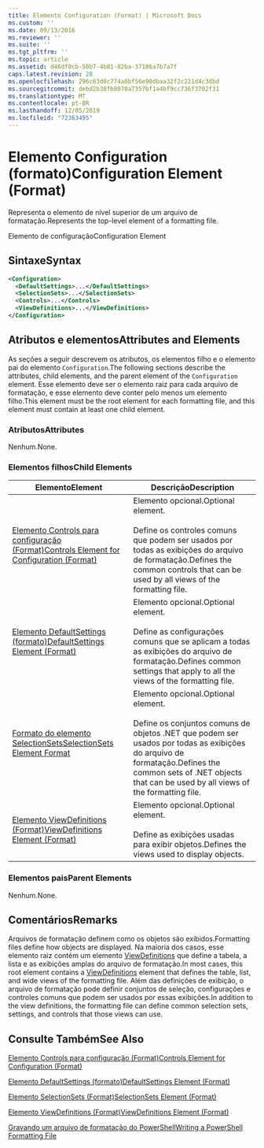 ```yaml
---
title: Elemento Configuration (Format) | Microsoft Docs
ms.custom: ''
ms.date: 09/13/2016
ms.reviewer: ''
ms.suite: ''
ms.tgt_pltfrm: ''
ms.topic: article
ms.assetid: d46df0cb-50b7-4b81-82ba-37186a7b7a7f
caps.latest.revision: 28
ms.openlocfilehash: 296c63d0c774a0bf56e90dbaa32f2c221d4c3dbd
ms.sourcegitcommit: debd2b38fb8070a7357bf1a4bf9cc736f3702f31
ms.translationtype: MT
ms.contentlocale: pt-BR
ms.lasthandoff: 12/05/2019
ms.locfileid: "72363495"
---
```

# <a name="configuration-element-format"></a><span data-ttu-id="bd40c-102">Elemento Configuration (formato)</span><span class="sxs-lookup"><span data-stu-id="bd40c-102">Configuration Element (Format)</span></span>

<span data-ttu-id="bd40c-103">Representa o elemento de nível superior de um arquivo de formatação.</span><span class="sxs-lookup"><span data-stu-id="bd40c-103">Represents the top-level element of a formatting file.</span></span>

<span data-ttu-id="bd40c-104">Elemento de configuração</span><span class="sxs-lookup"><span data-stu-id="bd40c-104">Configuration Element</span></span>

## <a name="syntax"></a><span data-ttu-id="bd40c-105">Sintaxe</span><span class="sxs-lookup"><span data-stu-id="bd40c-105">Syntax</span></span>

```xml
<Configuration>
  <DefaultSettings>...</DefaultSettings>
  <SelectionSets>...</SelectionSets>
  <Controls>...</Controls>
  <ViewDefinitions>...</ViewDefinitions>
</Configuration>

```

## <a name="attributes-and-elements"></a><span data-ttu-id="bd40c-106">Atributos e elementos</span><span class="sxs-lookup"><span data-stu-id="bd40c-106">Attributes and Elements</span></span>

<span data-ttu-id="bd40c-107">As seções a seguir descrevem os atributos, os elementos filho e o elemento pai do elemento `Configuration`.</span><span class="sxs-lookup"><span data-stu-id="bd40c-107">The following sections describe the attributes, child elements, and the parent element of the `Configuration` element.</span></span> <span data-ttu-id="bd40c-108">Esse elemento deve ser o elemento raiz para cada arquivo de formatação, e esse elemento deve conter pelo menos um elemento filho.</span><span class="sxs-lookup"><span data-stu-id="bd40c-108">This element must be the root element for each formatting file, and this element must contain at least one child element.</span></span>

### <a name="attributes"></a><span data-ttu-id="bd40c-109">Atributos</span><span class="sxs-lookup"><span data-stu-id="bd40c-109">Attributes</span></span>

<span data-ttu-id="bd40c-110">Nenhum.</span><span class="sxs-lookup"><span data-stu-id="bd40c-110">None.</span></span>

### <a name="child-elements"></a><span data-ttu-id="bd40c-111">Elementos filhos</span><span class="sxs-lookup"><span data-stu-id="bd40c-111">Child Elements</span></span>

|<span data-ttu-id="bd40c-112">Elemento</span><span class="sxs-lookup"><span data-stu-id="bd40c-112">Element</span></span>|<span data-ttu-id="bd40c-113">Descrição</span><span class="sxs-lookup"><span data-stu-id="bd40c-113">Description</span></span>|
|-------------|-----------------|
|[<span data-ttu-id="bd40c-114">Elemento Controls para configuração (Format)</span><span class="sxs-lookup"><span data-stu-id="bd40c-114">Controls Element for Configuration (Format)</span></span>](./controls-element-for-configuration-format.md)|<span data-ttu-id="bd40c-115">Elemento opcional.</span><span class="sxs-lookup"><span data-stu-id="bd40c-115">Optional element.</span></span><br /><br /> <span data-ttu-id="bd40c-116">Define os controles comuns que podem ser usados por todas as exibições do arquivo de formatação.</span><span class="sxs-lookup"><span data-stu-id="bd40c-116">Defines the common controls that can be used by all views of the formatting file.</span></span>|
|[<span data-ttu-id="bd40c-117">Elemento DefaultSettings (formato)</span><span class="sxs-lookup"><span data-stu-id="bd40c-117">DefaultSettings Element (Format)</span></span>](./defaultsettings-element-format.md)|<span data-ttu-id="bd40c-118">Elemento opcional.</span><span class="sxs-lookup"><span data-stu-id="bd40c-118">Optional element.</span></span><br /><br /> <span data-ttu-id="bd40c-119">Define as configurações comuns que se aplicam a todas as exibições do arquivo de formatação.</span><span class="sxs-lookup"><span data-stu-id="bd40c-119">Defines common settings that apply to all the views of the formatting file.</span></span>|
|[<span data-ttu-id="bd40c-120">Formato do elemento SelectionSets</span><span class="sxs-lookup"><span data-stu-id="bd40c-120">SelectionSets Element Format</span></span>](./selectionsets-element-format.md)|<span data-ttu-id="bd40c-121">Elemento opcional.</span><span class="sxs-lookup"><span data-stu-id="bd40c-121">Optional element.</span></span><br /><br /> <span data-ttu-id="bd40c-122">Define os conjuntos comuns de objetos .NET que podem ser usados por todas as exibições do arquivo de formatação.</span><span class="sxs-lookup"><span data-stu-id="bd40c-122">Defines the common sets of .NET objects that can be used by all views of the formatting file.</span></span>|
|[<span data-ttu-id="bd40c-123">Elemento ViewDefinitions (Format)</span><span class="sxs-lookup"><span data-stu-id="bd40c-123">ViewDefinitions Element (Format)</span></span>](./viewdefinitions-element-format.md)|<span data-ttu-id="bd40c-124">Elemento opcional.</span><span class="sxs-lookup"><span data-stu-id="bd40c-124">Optional element.</span></span><br /><br /> <span data-ttu-id="bd40c-125">Define as exibições usadas para exibir objetos.</span><span class="sxs-lookup"><span data-stu-id="bd40c-125">Defines the views used to display objects.</span></span>|

### <a name="parent-elements"></a><span data-ttu-id="bd40c-126">Elementos pais</span><span class="sxs-lookup"><span data-stu-id="bd40c-126">Parent Elements</span></span>

<span data-ttu-id="bd40c-127">Nenhum.</span><span class="sxs-lookup"><span data-stu-id="bd40c-127">None.</span></span>

## <a name="remarks"></a><span data-ttu-id="bd40c-128">Comentários</span><span class="sxs-lookup"><span data-stu-id="bd40c-128">Remarks</span></span>

<span data-ttu-id="bd40c-129">Arquivos de formatação definem como os objetos são exibidos.</span><span class="sxs-lookup"><span data-stu-id="bd40c-129">Formatting files define how objects are displayed.</span></span> <span data-ttu-id="bd40c-130">Na maioria dos casos, esse elemento raiz contém um elemento [ViewDefinitions](./viewdefinitions-element-format.md) que define a tabela, a lista e as exibições amplas do arquivo de formatação.</span><span class="sxs-lookup"><span data-stu-id="bd40c-130">In most cases, this root element contains a [ViewDefinitions](./viewdefinitions-element-format.md) element that defines the table, list, and wide views of the formatting file.</span></span> <span data-ttu-id="bd40c-131">Além das definições de exibição, o arquivo de formatação pode definir conjuntos de seleção, configurações e controles comuns que podem ser usados por essas exibições.</span><span class="sxs-lookup"><span data-stu-id="bd40c-131">In addition to the view definitions, the formatting file can define common selection sets, settings, and controls that those views can use.</span></span>

## <a name="see-also"></a><span data-ttu-id="bd40c-132">Consulte Também</span><span class="sxs-lookup"><span data-stu-id="bd40c-132">See Also</span></span>

[<span data-ttu-id="bd40c-133">Elemento Controls para configuração (Format)</span><span class="sxs-lookup"><span data-stu-id="bd40c-133">Controls Element for Configuration (Format)</span></span>](./controls-element-for-configuration-format.md)

[<span data-ttu-id="bd40c-134">Elemento DefaultSettings (formato)</span><span class="sxs-lookup"><span data-stu-id="bd40c-134">DefaultSettings Element (Format)</span></span>](./defaultsettings-element-format.md)

[<span data-ttu-id="bd40c-135">Elemento SelectionSets (Format)</span><span class="sxs-lookup"><span data-stu-id="bd40c-135">SelectionSets Element (Format)</span></span>](./selectionsets-element-format.md)

[<span data-ttu-id="bd40c-136">Elemento ViewDefinitions (Format)</span><span class="sxs-lookup"><span data-stu-id="bd40c-136">ViewDefinitions Element (Format)</span></span>](./viewdefinitions-element-format.md)

[<span data-ttu-id="bd40c-137">Gravando um arquivo de formatação do PowerShell</span><span class="sxs-lookup"><span data-stu-id="bd40c-137">Writing a PowerShell Formatting File</span></span>](./writing-a-powershell-formatting-file.md)
